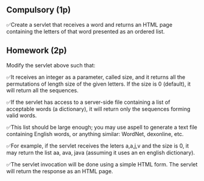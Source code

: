 <h2>Compulsory (1p)</h2>

✅Create a servlet that receives a word and returns an HTML page containing the letters of that word presented as an ordered list.

<h2>Homework (2p)</h2>

Modify the servlet above such that:

✅It receives an integer as a parameter, called size, and it returns all the permutations of length size of the given letters. If the size is 0 (default), it will return all the sequences.

✅If the servlet has access to a server-side file containing a list of acceptable words (a dictionary), it will return only the sequences forming valid words.

✅This list should be large enough; you may use aspell to generate a text file containing English words, or anything similar: WordNet, dexonline, etc.

✅For example, if the servlet receives the leters a,a,j,v and the size is 0, it may return the list aa, ava, java (assuming it uses an en english dictionary).

✅The servlet invocation will be done using a simple HTML form. The servlet will return the response as an HTML page.

